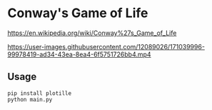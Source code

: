 # Conway's Game of Life

<https://en.wikipedia.org/wiki/Conway%27s_Game_of_Life>

https://user-images.githubusercontent.com/12089026/171039996-99978419-ad34-43ea-8ea4-6f5751726bb4.mp4


## Usage

    pip install plotille
    python main.py
